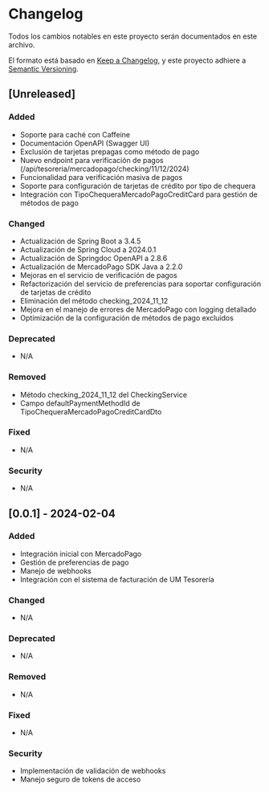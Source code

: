 # Changelog

Todos los cambios notables en este proyecto serán documentados en este archivo.

El formato está basado en [Keep a Changelog](https://keepachangelog.com/es-ES/1.0.0/),
y este proyecto adhiere a [Semantic Versioning](https://semver.org/spec/v2.0.0.html).

## [Unreleased]

### Added
- Soporte para caché con Caffeine
- Documentación OpenAPI (Swagger UI)
- Exclusión de tarjetas prepagas como método de pago
- Nuevo endpoint para verificación de pagos (/api/tesoreria/mercadopago/checking/11/12/2024)
- Funcionalidad para verificación masiva de pagos
- Soporte para configuración de tarjetas de crédito por tipo de chequera
- Integración con TipoChequeraMercadoPagoCreditCard para gestión de métodos de pago

### Changed
- Actualización de Spring Boot a 3.4.5
- Actualización de Spring Cloud a 2024.0.1
- Actualización de Springdoc OpenAPI a 2.8.6
- Actualización de MercadoPago SDK Java a 2.2.0
- Mejoras en el servicio de verificación de pagos
- Refactorización del servicio de preferencias para soportar configuración de tarjetas de crédito
- Eliminación del método checking_2024_11_12
- Mejora en el manejo de errores de MercadoPago con logging detallado
- Optimización de la configuración de métodos de pago excluidos

### Deprecated
- N/A

### Removed
- Método checking_2024_11_12 del CheckingService
- Campo defaultPaymentMethodId de TipoChequeraMercadoPagoCreditCardDto

### Fixed
- N/A

### Security
- N/A

## [0.0.1] - 2024-02-04

### Added
- Integración inicial con MercadoPago
- Gestión de preferencias de pago
- Manejo de webhooks
- Integración con el sistema de facturación de UM Tesorería

### Changed
- N/A

### Deprecated
- N/A

### Removed
- N/A

### Fixed
- N/A

### Security
- Implementación de validación de webhooks
- Manejo seguro de tokens de acceso 